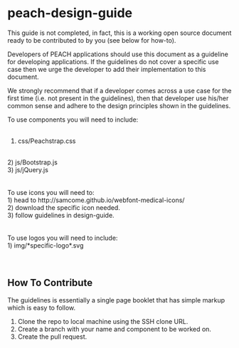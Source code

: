 # peach-design-guide

This guide is not completed, in fact, this is a working open source document ready to be contributed to by you (see below for how-to).

Developers of PEACH applications should use this document as a guideline for developing applications. If the guidelines do not cover a specific use case then we urge the developer to add their implementation to this document.

We strongly recommend that if a developer comes across a use case for the first time (i.e. not present in the guidelines), then that developer use his/her common sense and adhere to the design principles shown in the guidelines.

To use components you will need to include:
<br>
<br>
1) css/Peachstrap.css
<br>
2) js/Bootstrap.js
<br>
3) js/jQuery.js
<br>
<br>
<br>
To use icons you will need to:
<br>
1) head to http://samcome.github.io/webfont-medical-icons/
<br>
2) download the specific icon needed.
<br>
3) follow guidelines in design-guide.
<br>
<br>
<br>
To use logos you will need to include:
<br>
1) img/*specific-logo*.svg
<br>
<br>
<br>

## How To Contribute

The guidelines is essentially a single page booklet that has simple markup which is easy to follow.

1) Clone the repo to local machine using the SSH clone URL. <br/>
2) Create a branch with your name and component to be worked on. <br/>
3) Create the pull request.
